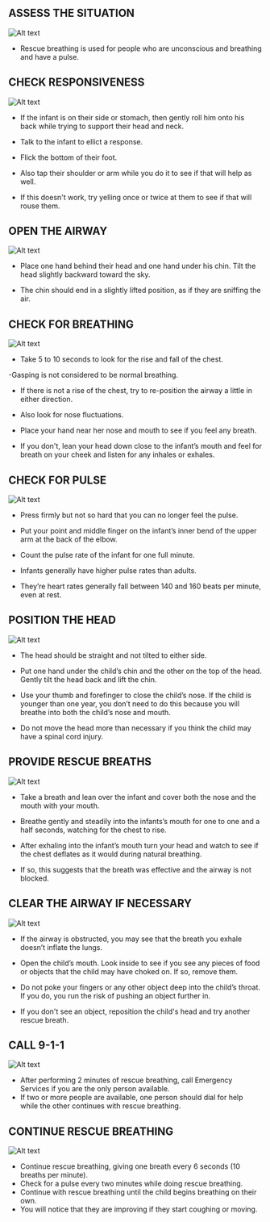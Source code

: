 ## ASSESS THE SITUATION

![Alt text](/Images/AdultShock/adultShock9.jpg)

- Rescue breathing is used for people who are unconscious and breathing and have a pulse.

## CHECK RESPONSIVENESS

![Alt text](/Images/InfantCPR/infantCPR15.jpg)

- If the infant is on their side or stomach, then gently roll him onto his back while trying to support their head and neck.

- Talk to the infant to ellict a response.

- Flick the bottom of their foot.

- Also tap their shoulder or arm while you do it to see if that will help as well.

- If this doesn't work, try yelling once or twice at them to see if that will rouse them.

## OPEN THE AIRWAY

![Alt text](/Images/InfantCPR/infantCPR6.jpg)

- Place one hand behind their head and one hand under his chin. Tilt the head slightly backward toward the sky.

- The chin should end in a slightly lifted position, as if they are sniffing the air.

## CHECK FOR BREATHING

![Alt text](/Images/InfantCPR/infantCPR12.jpg)

- Take 5 to 10 seconds to look for the rise and fall of the chest.

-Gasping is not considered to be normal breathing.

- If there is not a rise of the chest, try to re-position the airway a little in either direction.

- Also look for nose fluctuations.

- Place your hand near her nose and mouth to see if you feel any breath.

- If you don't, lean your head down close to the infant’s mouth and feel for breath on your cheek and listen for any inhales or exhales.

## CHECK FOR PULSE

![Alt text](/Images/InfantCPR/infantCPR3.jpg)

- Press firmly but not so hard that you can no longer feel the pulse.

- Put your point and middle finger on the infant’s inner bend of the upper arm at the back of the elbow.

- Count the pulse rate of the infant for one full minute.

- Infants generally have higher pulse rates than adults.

- They’re heart rates generally fall between 140 and 160 beats per minute, even at rest.

## POSITION THE HEAD

![Alt text](/Images/ChildRescueBreathing/childRescueBreathing3.jpg)

- The head should be straight and not tilted to either side.

- Put one hand under the child’s chin and the other on the top of the head. Gently tilt the head back and lift the chin.

- Use your thumb and forefinger to close the child’s nose. If the child is younger than one year, you don’t need to do this because you will breathe into both the child’s nose and mouth.

- Do not move the head more than necessary if you think the child may have a spinal cord injury.

## PROVIDE RESCUE BREATHS

![Alt text](/Images/ChildRescueBreathing/childRescueBreathing4.jpg)

- Take a breath and lean over the infant and cover both the nose and the mouth with your mouth.

- Breathe gently and steadily into the infants’s mouth for one to one and a half seconds, watching for the chest to rise.

- After exhaling into the infant’s mouth turn your head and watch to see if the chest deflates as it would during natural breathing.

- If so, this suggests that the breath was effective and the airway is not blocked.

## CLEAR THE AIRWAY IF NECESSARY

![Alt text](/Images/ChildRescueBreathing/childRescueBreathing4.jpg)

- If the airway is obstructed, you may see that the breath you exhale doesn’t inflate the lungs.

- Open the child’s mouth. Look inside to see if you see any pieces of food or objects that the child may have choked on. If so, remove them.

- Do not poke your fingers or any other object deep into the child’s throat. If you do, you run the risk of pushing an object further in.

- If you don't see an object, reposition the child's head and try another rescue breath.

## CALL 9-1-1

![Alt text](/Images/InfantCPR/infantCPR16.jpg)

- After performing 2 minutes of rescue breathing, call Emergency Services if you are the only person available.
- If two or more people are available, one person should dial for help while the other continues with rescue breathing.

## CONTINUE RESCUE BREATHING

![Alt text](/Images/ChildRescueBreathing/childRescueBreathing6.jpg)

- Continue rescue breathing, giving one breath every 6 seconds (10 breaths per minute).
- Check for a pulse every two minutes while doing rescue breathing.
- Continue with rescue breathing until the child begins breathing on their own.
- You will notice that they are improving if they start coughing or moving.

